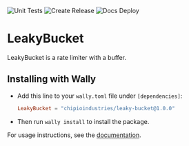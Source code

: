 ![Unit Tests](https://github.com/chipioindustries/leaky-bucket/actions/workflows/ci.yml/badge.svg)
![Create Release](https://github.com/chipioindustries/leaky-bucket/actions/workflows/release.yml/badge.svg)
![Docs Deploy](https://github.com/chipioindustries/leaky-bucket/actions/workflows/docs-deploy.yml/badge.svg)

# LeakyBucket

LeakyBucket is a rate limiter with a buffer.

## Installing with Wally

* Add this line to your `wally.toml` file under `[dependencies]`:

	```toml
	LeakyBucket = "chipioindustries/leaky-bucket@1.0.0"
	```

* Then run `wally install` to install the package.

For usage instructions, see the [documentation](https://chipioindustries.github.io/leaky-bucket).
